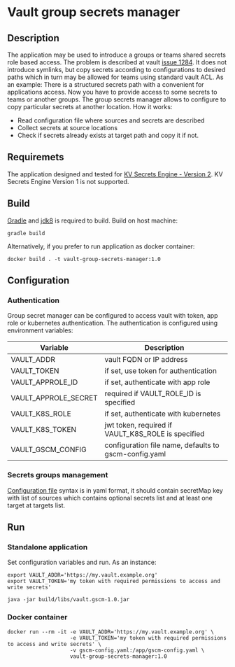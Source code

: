 # Vault group secrets manager

## Description
The application may be used to introduce a groups or teams shared secrets role based access. The problem is described at vault [issue 1284](https://github.com/hashicorp/vault/issues/1284). It does not introduce symlinks, but copy secrets according to configurations to desired paths which in turn may be allowed for teams using standard vault ACL.
As an example: 
There is a structured secrets path with a convenient for applications access.
Now you have to provide access to some secrets to teams or another groups. The group secrets manager allows to configure to copy particular secrets at another location. How it works:
* Read configuration file where sources and secrets are described
* Collect secrets at source locations
* Check if secrets already exists at target path and copy it if not.

## Requiremets
The application designed and tested for [KV Secrets Engine - Version 2](https://www.vaultproject.io/docs/secrets/kv/kv-v2).
KV Secrets Engine Version 1 is not supported.

## Build
[Gradle](https://gradle.org/) and [jdk8](https://openjdk.java.net/projects/jdk8u/) is required to build.
Build on host machine:
```
gradle build
```

Alternatively, if you prefer to run application as docker container:
```
docker build . -t vault-group-secrets-manager:1.0
```

## Configuration
### Authentication
Group secret manager can be configured to access vault with token, app role or kubernetes authentication. The authentication is configured using environment variables:

| Variable             | Description                                           |
| -------------------- | ----------------------------------------------------- |
| VAULT_ADDR           | vault FQDN or IP address                              |
| VAULT_TOKEN          | if set, use token for authentication                  |
| VAULT_APPROLE_ID     | if set, authenticate with app role                    |
| VAULT_APPROLE_SECRET | required if VAULT_ROLE_ID is specified                |
| VAULT_K8S_ROLE       | if set, authenticate with kubernetes                  |
| VAULT_K8S_TOKEN      | jwt token, required if VAULT_K8S_ROLE is specified    |
| VAULT_GSCM_CONFIG    | configuration file name, defaults to gscm-config.yaml |

### Secrets groups management
[Configuration file](gscm-config.yaml) syntax is in yaml format, it should contain secretMap key with list of sources which contains optional secrets list and at least one target at targets list.

## Run
### Standalone application
Set configuration variables and run. As an instance:
```
export VAULT_ADDR='https://my.vault.example.org'
export VAULT_TOKEN='my token with required permissions to access and write secrets'

java -jar build/libs/vault.gscm-1.0.jar

```

### Docker container
```
docker run --rm -it -e VAULT_ADDR='https://my.vault.example.org' \
                    -e VAULT_TOKEN='my token with required permissions to access and write secrets' \
                    -v gscm-config.yaml:/app/gscm-config.yaml \
                    vault-group-secrets-manager:1.0
```
